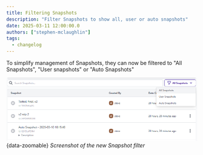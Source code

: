 ```yaml
---
title: Filtering Snapshots
description: "Filter Snapshots to show all, user or auto snapshots"
date: 2025-03-11 12:00:00.0  
authors: ["stephen-mclaughlin"]
tags:
  - changelog
---
```


To simplify management of Snapshots, they can now be filtered to "All Snapshots", "User snapshots" or "Auto Snapshots"

![Screenshot of the new Snapshot filter](./images/snapshot-filter.png){data-zoomable}
_Screenshot of the new Snapshot filter_
